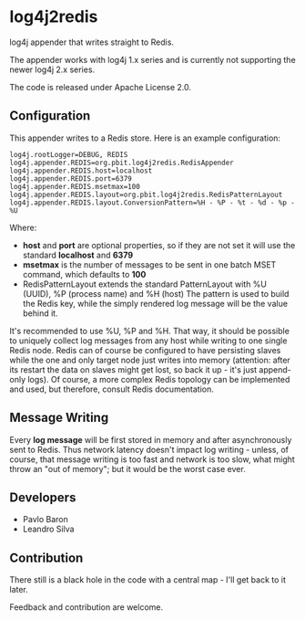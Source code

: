 log4j2redis
===========

log4j appender that writes straight to Redis.

The appender works with log4j 1.x series and is currently not supporting the newer log4j 2.x series. 

The code is released under Apache License 2.0.

## Configuration

This appender writes to a Redis store. Here is an example configuration:

    log4j.rootLogger=DEBUG, REDIS
    log4j.appender.REDIS=org.pbit.log4j2redis.RedisAppender
    log4j.appender.REDIS.host=localhost
    log4j.appender.REDIS.port=6379
    log4j.appender.REDIS.msetmax=100
    log4j.appender.REDIS.layout=org.pbit.log4j2redis.RedisPatternLayout
    log4j.appender.REDIS.layout.ConversionPattern=%H - %P - %t - %d - %p - %U

Where:

* **host** and **port** are optional properties, so if they are not set it will use the standard **localhost** and **6379**
* **msetmax** is the number of messages to be sent in one batch MSET command, which defaults to **100**
* RedisPatternLayout extends the standard PatternLayout with %U (UUID), %P (process name) and %H (host) The pattern is used
to build the Redis key, while the simply rendered log message will be the value behind it.

It's recommended to use %U, %P and %H. That way, it should be possible to uniquely collect log messages from any host while writing
to one single Redis node. Redis can of course be configured to have persisting slaves while
the one and only target node just writes into memory (attention: after its restart the data on
slaves might get lost, so back it up - it's just append-only logs). Of course, a more complex
Redis topology can be implemented and used, but therefore, consult Redis documentation.

## Message Writing

Every **log message** will be first stored in memory and after asynchronously sent to Redis. Thus
network latency doesn't impact log writing - unless, of course, that message writing is too
fast and network is too slow, what might throw an "out of memory"; but it would be the worst
case ever.

## Developers

* Pavlo Baron
* Leandro Silva

## Contribution

There still is a black hole in the code with a central map - I'll get back to it later.

Feedback and contribution are welcome.
